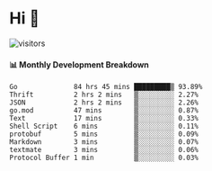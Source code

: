 # Hi 👋
 
![visitors](https://visitor-badge.glitch.me/badge?page_id=sorcererxw.sorcererx)

#### 📊 Monthly Development Breakdown

<!--START_SECTION:waka-->
```text
Go              84 hrs 45 mins █████████▒ 93.89%
Thrift          2 hrs 2 mins   ▒░░░░░░░░░ 2.27%
JSON            2 hrs 2 mins   ▒░░░░░░░░░ 2.26%
go.mod          47 mins        ▒░░░░░░░░░ 0.87%
Text            17 mins        ▒░░░░░░░░░ 0.33%
Shell Script    6 mins         ▒░░░░░░░░░ 0.11%
protobuf        5 mins         ▒░░░░░░░░░ 0.09%
Markdown        3 mins         ▒░░░░░░░░░ 0.07%
textmate        3 mins         ▒░░░░░░░░░ 0.06%
Protocol Buffer 1 min          ▒░░░░░░░░░ 0.03%
```
<!--END_SECTION:waka-->
